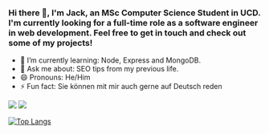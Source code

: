 ### Hi there 👋, I'm Jack, an MSc Computer Science Student in UCD. I'm currently looking for a full-time role as a software engineer in web development. Feel free to get in touch and check out some of my projects!

- 🌱 I’m currently learning: Node, Express and MongoDB.
- 💬 Ask me about: SEO tips from my previous life.
- 😄 Pronouns: He/Him
- ⚡ Fun fact: Sie können mit mir auch gerne auf Deutsch reden

<p float="left">
  <a href="https://www.linkedin.com/in/jack-mulligan/"><img src="https://img.shields.io/badge/jack--mulligan-blue?style=flat&logo=Linkedin&logoColor=white"/></a>
  <a href="mailto:mulligja1@gmail.com"><img src="https://img.shields.io/badge/-mulligja1-c14438?style=flat&logo=Gmail&logoColor=white"/></a> 
</p>

[![Top Langs](https://github-readme-stats.vercel.app/api/top-langs/?username=jackmulligan-ire&layout=compact)](https://github.com/anuraghazra/github-readme-stats)